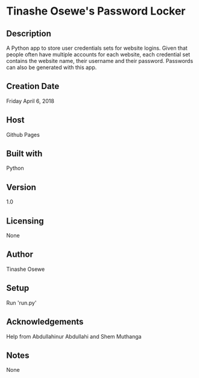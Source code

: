 # Tinashe Osewe's Password Locker

## Description
A Python app to store user credentials sets for website logins. Given that people often have multiple accounts for each website, each credential set contains the website name, their username and their password. Passwords can also be generated with this app.

## Creation Date
Friday April 6, 2018

## Host
Github Pages

## Built with
Python

## Version
1.0

## Licensing
None

## Author
Tinashe Osewe

## Setup
Run 'run.py'

## Acknowledgements
Help from Abdullahinur Abdullahi and Shem Muthanga

## Notes
None